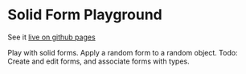 # Solid Form Playground


See it [live on github pages](https://solid.github.io/form-playground/playground.html)

Play with solid forms. Apply a random form to a random object.
Todo: Create and edit forms, and associate forms with types.
